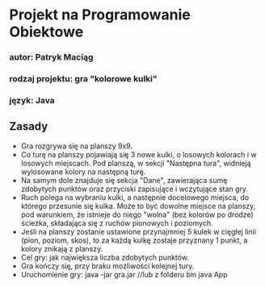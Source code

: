 # Projekt na Programowanie Obiektowe

### autor: Patryk Maciąg
### rodzaj projektu: gra "kolorowe kulki"
### język: Java



## Zasady
* Gra rozgrywa się na planszy 9x9.
* Co turę na planszy pojawiają się 3 nowe kulki, o losowych kolorach i w losowych miejscach. Pod planszą, w sekcji "Następna tura", widnieją wylosowane kolory na następną turę.
* Na samym dole znajduje się sekcja "Dane", zawierająca sumę zdobytych punktów oraz przyciski zapisujące i wczytujące stan gry.
* Ruch polega na wybraniu kulki, a następnie docelowego miejsca, do którego przesunie się kulka. Może to być dowolne miejsce na planszy, pod warunkiem, że istnieje do niego "wolna" (bez kolorów po drodze) ścieżka, składająca się z ruchów pionowych i poziomych.
* Jeśli na planszy zostanie ustawione przynajmniej 5 kulek w cięgłej linii (pion, poziom, skos), to za każdą kulkę zostaje przyznany 1 punkt, a kolory znikają z planszy.
* Cel gry: jak największa liczba zdobytych punktów.
* Gra kończy się, przy braku możliwości kolejnej tury.
* Uruchomienie gry:
	java -jar gra.jar
    //lub z folderu bin
    java App
